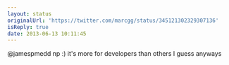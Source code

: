```yaml
---
layout: status
originalUrl: 'https://twitter.com/marcgg/status/345121302329307136'
isReply: true
date: 2013-06-13 10:11:45
---
```


@jamespmedd np :) it's more for developers than others I guess anyways
